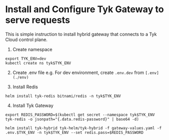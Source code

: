 # Install and Configure Tyk Gateway to serve requests

This is simple instruction to install hybrid gateway that connects to a Tyk Cloud control plane.

1. Create namespace
```
export TYK_ENV=dev
kubectl create ns tyk$TYK_ENV
```

2. Create .env file
e.g. For dev environment, create `.env.dev` from `[.env](./env)`

3. Install Redis
```
helm install tyk-redis bitnami/redis -n tyk$TYK_ENV
```

4. Install Tyk Gateway
```
export REDIS_PASSWORD=$(kubectl get secret --namespace tyk$TYK_ENV tyk-redis -o jsonpath="{.data.redis-password}" | base64 -d)

helm install tyk-hybrid tyk-helm/tyk-hybrid -f gateway-values.yaml -f .env.$TYK_ENV -n tyk$TYK_ENV --set redis.pass=$REDIS_PASSWORD
```